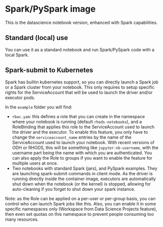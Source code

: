 # Spark/PySpark image

This is the datascience notebook version, enhanced with Spark capabilities.

## Standard (local) use

You can use it as a standard notebook and run Spark/PySpark code with a local Spark.

## Spark-submit to Kubernetes

Spark has builtin kubernetes support, so you can directly launch a Spark job or a Spark cluster from your notebook. This only requires to setup specific rights for the ServiceAccount that will be used to launch the driver and/or executor pods.

In the `example` folder you will find:

* `rbac.yam`: this defines a role that you can create in the namespace where your notebook is running (default `rhods-notebooks`), and a RoleBinding that applies this role to the ServiceAccount used to launch the driver and the executor. To enable this feature, you only have to change the `serviceaccount_name` entries by the name of the ServiceAccount used to launch your notebook. With recent versions of ODH or RHODS, this will be something like `jupyter-nb-username`, with the username part being the name with which you are authenticated. You can also apply the Role to groups if you want to enable the feature for multiple users at once.
* Two notebooks with standard Spark (jars), and PySpark examples. They are launching spark-submit commands in client mode. As the driver is running directly inside the container image, executors are automatically shut down when the notebook (or the kernel) is stopped, allowing for auto-cleaning if you forget to shut down your spark instance.

Note: as the Role can be applied on a per-user or per-group basis, you can control who can launch Spark jobs like this. Also, you can enable it in some specific namespaces only (Workspace from Data Science Projects feature), then even set quotas on this namespace to prevent people consuming too many resources.

